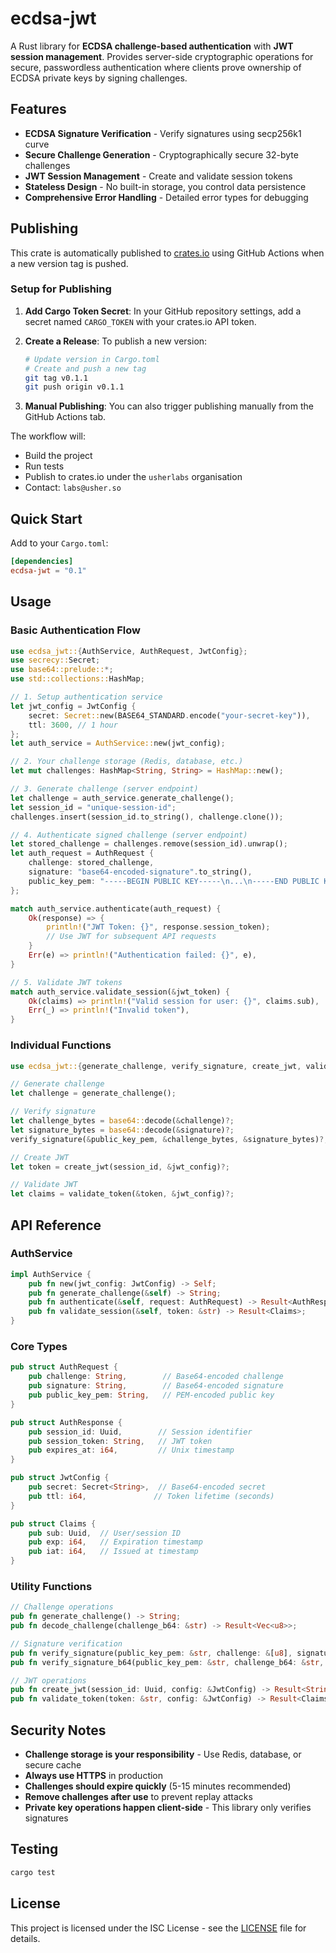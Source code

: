 # ecdsa-jwt

A Rust library for **ECDSA challenge-based authentication** with **JWT session management**. Provides server-side cryptographic operations for secure, passwordless authentication where clients prove ownership of ECDSA private keys by signing challenges.

## Features

- **ECDSA Signature Verification** - Verify signatures using secp256k1 curve
- **Secure Challenge Generation** - Cryptographically secure 32-byte challenges
- **JWT Session Management** - Create and validate session tokens
- **Stateless Design** - No built-in storage, you control data persistence
- **Comprehensive Error Handling** - Detailed error types for debugging

## Publishing

This crate is automatically published to [crates.io](https://crates.io/crates/ecdsa-jwt) using GitHub Actions when a new version tag is pushed.

### Setup for Publishing

1. **Add Cargo Token Secret**: In your GitHub repository settings, add a secret named `CARGO_TOKEN` with your crates.io API token.

2. **Create a Release**: To publish a new version:
   ```bash
   # Update version in Cargo.toml
   # Create and push a new tag
   git tag v0.1.1
   git push origin v0.1.1
   ```

3. **Manual Publishing**: You can also trigger publishing manually from the GitHub Actions tab.

The workflow will:
- Build the project
- Run tests
- Publish to crates.io under the `usherlabs` organisation
- Contact: `labs@usher.so`

## Quick Start

Add to your `Cargo.toml`:

```toml
[dependencies]
ecdsa-jwt = "0.1"
```

## Usage

### Basic Authentication Flow

```rust
use ecdsa_jwt::{AuthService, AuthRequest, JwtConfig};
use secrecy::Secret;
use base64::prelude::*;
use std::collections::HashMap;

// 1. Setup authentication service
let jwt_config = JwtConfig {
    secret: Secret::new(BASE64_STANDARD.encode("your-secret-key")),
    ttl: 3600, // 1 hour
};
let auth_service = AuthService::new(jwt_config);

// 2. Your challenge storage (Redis, database, etc.)
let mut challenges: HashMap<String, String> = HashMap::new();

// 3. Generate challenge (server endpoint)
let challenge = auth_service.generate_challenge();
let session_id = "unique-session-id";
challenges.insert(session_id.to_string(), challenge.clone());

// 4. Authenticate signed challenge (server endpoint)
let stored_challenge = challenges.remove(session_id).unwrap();
let auth_request = AuthRequest {
    challenge: stored_challenge,
    signature: "base64-encoded-signature".to_string(),
    public_key_pem: "-----BEGIN PUBLIC KEY-----\n...\n-----END PUBLIC KEY-----".to_string(),
};

match auth_service.authenticate(auth_request) {
    Ok(response) => {
        println!("JWT Token: {}", response.session_token);
        // Use JWT for subsequent API requests
    }
    Err(e) => println!("Authentication failed: {}", e),
}

// 5. Validate JWT tokens
match auth_service.validate_session(&jwt_token) {
    Ok(claims) => println!("Valid session for user: {}", claims.sub),
    Err(_) => println!("Invalid token"),
}
```

### Individual Functions

```rust
use ecdsa_jwt::{generate_challenge, verify_signature, create_jwt, validate_token};

// Generate challenge
let challenge = generate_challenge();

// Verify signature  
let challenge_bytes = base64::decode(&challenge)?;
let signature_bytes = base64::decode(&signature)?;
verify_signature(&public_key_pem, &challenge_bytes, &signature_bytes)?;

// Create JWT
let token = create_jwt(session_id, &jwt_config)?;

// Validate JWT
let claims = validate_token(&token, &jwt_config)?;
```

## API Reference

### AuthService

```rust
impl AuthService {
    pub fn new(jwt_config: JwtConfig) -> Self;
    pub fn generate_challenge(&self) -> String;
    pub fn authenticate(&self, request: AuthRequest) -> Result<AuthResponse>;
    pub fn validate_session(&self, token: &str) -> Result<Claims>;
}
```

### Core Types

```rust
pub struct AuthRequest {
    pub challenge: String,        // Base64-encoded challenge
    pub signature: String,        // Base64-encoded signature
    pub public_key_pem: String,   // PEM-encoded public key
}

pub struct AuthResponse {
    pub session_id: Uuid,        // Session identifier
    pub session_token: String,   // JWT token
    pub expires_at: i64,         // Unix timestamp
}

pub struct JwtConfig {
    pub secret: Secret<String>,  // Base64-encoded secret
    pub ttl: i64,               // Token lifetime (seconds)
}

pub struct Claims {
    pub sub: Uuid,  // User/session ID
    pub exp: i64,   // Expiration timestamp
    pub iat: i64,   // Issued at timestamp
}
```

### Utility Functions

```rust
// Challenge operations
pub fn generate_challenge() -> String;
pub fn decode_challenge(challenge_b64: &str) -> Result<Vec<u8>>;

// Signature verification
pub fn verify_signature(public_key_pem: &str, challenge: &[u8], signature: &[u8]) -> Result<()>;
pub fn verify_signature_b64(public_key_pem: &str, challenge_b64: &str, signature_b64: &str) -> Result<()>;

// JWT operations
pub fn create_jwt(session_id: Uuid, config: &JwtConfig) -> Result<String>;
pub fn validate_token(token: &str, config: &JwtConfig) -> Result<Claims>;
```

## Security Notes

- **Challenge storage is your responsibility** - Use Redis, database, or secure cache
- **Always use HTTPS** in production
- **Challenges should expire quickly** (5-15 minutes recommended)
- **Remove challenges after use** to prevent replay attacks
- **Private key operations happen client-side** - This library only verifies signatures

## Testing

```bash
cargo test
```

## License

This project is licensed under the ISC License - see the [LICENSE](https://opensource.org/license/isc-license-txt) file for details.